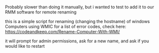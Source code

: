 Probably slower than doing it manually, but i wanted to test to add it to our RMM software for remote renaming

this is a simple script for renaming (changing the hostname) of windows Computers using WMIC
for a list of error codes, check here: https://codeandkeep.com/Rename-Computer-With-WMI/

it will prompt for admin permissions, ask for a new name, and ask if you would like to restart
